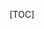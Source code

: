 <!-- @title: 《快速记忆》 -->
<!-- @date: 2021-11-05 19:36:46 -->
<!-- @author: 卢菲菲 -->
<!-- Table of Content -->

[TOC]